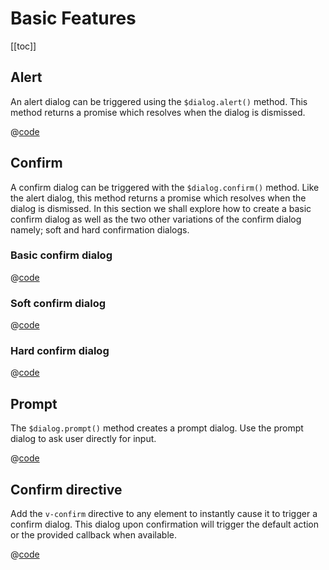 # Basic Features

[[toc]]

## Alert
An alert dialog can be triggered using the `$dialog.alert()` method. This method returns a promise which resolves when the dialog is dismissed.

<UIExamplesWrapper><FeaturesExampleAlert /></UIExamplesWrapper>
@[code](components/examples/FeaturesExampleAlert.vue)

## Confirm
A confirm dialog can be triggered with the `$dialog.confirm()` method. Like the alert dialog, this method returns a promise which resolves when the dialog is dismissed.
In this section we shall explore how to create a basic confirm dialog as well as the two other variations of the confirm dialog namely; soft and hard confirmation dialogs.

### Basic confirm dialog
<UIExamplesWrapper><FeaturesExampleConfirm /></UIExamplesWrapper>
@[code](components/examples/FeaturesExampleConfirm.vue)

### Soft confirm dialog
<UIExamplesWrapper><FeaturesExampleConfirmSoft /></UIExamplesWrapper>
@[code](components/examples/FeaturesExampleConfirmSoft.vue)

### Hard confirm dialog
<UIExamplesWrapper><FeaturesExampleConfirmHard /></UIExamplesWrapper>
@[code](components/examples/FeaturesExampleConfirmHard.vue)

## Prompt
The `$dialog.prompt()` method creates a prompt dialog. Use the prompt dialog to ask user directly for input.

<UIExamplesWrapper><FeaturesExamplePrompt /></UIExamplesWrapper>
@[code](components/examples/FeaturesExamplePrompt.vue)

## Confirm directive
Add the `v-confirm` directive to any element to instantly cause it to trigger a confirm dialog. This dialog upon confirmation will trigger the default action or the provided callback when available.

<UIExamplesWrapper><FeaturesExampleDirective /></UIExamplesWrapper>
@[code](components/examples/FeaturesExampleDirective.vue)
